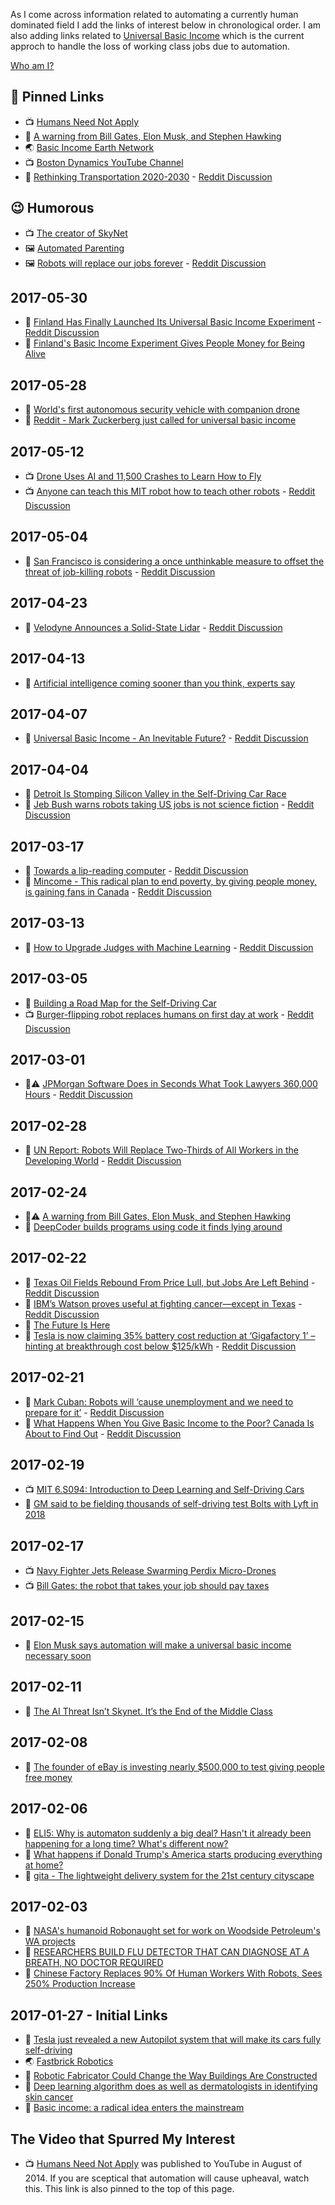 As I come across information related to automating a currently human dominated field I add the links of interest below in chronological order. I am also adding links related to [Universal Basic Income](https://en.wikipedia.org/wiki/Basic_income) which is the current approch to handle the loss of working class jobs due to automation.

[Who am I?](https://github.com/grantcarthew)

## 📌 Pinned Links

*   📺 [Humans Need Not Apply](https://www.youtube.com/watch?v=7Pq-S557XQU)
*   📰 [A warning from Bill Gates, Elon Musk, and Stephen Hawking](https://medium.freecodecamp.com/bill-gates-and-elon-musk-just-warned-us-about-the-one-thing-politicians-are-too-scared-to-talk-8db9815fd398#.qfp6rcpux)
*   🌏 [Basic Income Earth Network](http://basicincome.org/)
*   📺 [Boston Dynamics YouTube Channel](https://www.youtube.com/user/BostonDynamics)
*   📰 [Rethinking Transportation 2020-2030](https://static1.squarespace.com/static/585c3439be65942f022bbf9b/t/591a2e4be6f2e1c13df930c5/1494888038959/RethinkX+Report_051517.pdf) - [Reddit Discussion](https://www.reddit.com/r/Futurology/comments/6f0mkr/a_detailed_study_claims_that_by_2030_95_of_miles/)

## 😉 Humorous

*   📺 [The creator of SkyNet](https://www.youtube.com/channel/UC3KEoMzNz8eYnwBC34RaKCQ)
*   🖼️ [Automated Parenting](https://i.imgur.com/nueBdxi.gifv)
*   🖼️ [Robots will replace our jobs forever](http://i.imgur.com/K77ukhu.gif) - [Reddit Discussion](https://www.reddit.com/r/funny/comments/5v3y2h/robots_will_replace_our_jobs_forever/)

## 2017-05-30

*   📰 [Finland Has Finally Launched Its Universal Basic Income Experiment]() - [Reddit Discussion](https://www.reddit.com/r/Futurology/comments/6e2xfo/finland_has_finally_launched_its_universal_basic/)
*   📰 [Finland's Basic Income Experiment Gives People Money for Being Alive](http://ewn.co.za/2017/05/17/finland-s-basic-income-experiment-is-already-making-people-feel-better-after-just-4-months)

## 2017-05-28

*   📰 [World's first autonomous security vehicle with companion drone](http://newatlas.com/security-robot-with-surveillance-drone/49649/)
*   📰 [Reddit - Mark Zuckerberg just called for universal basic income](https://www.reddit.com/r/BasicIncome/comments/6dcav5/mark_zuckerberg_just_called_for_universal_basic/)

## 2017-05-12

*   📺 [Drone Uses AI and 11,500 Crashes to Learn How to Fly](http://spectrum.ieee.org/automaton/robotics/drones/drone-uses-ai-and-11500-crashes-to-learn-how-to-fly)
*   📺 [Anyone can teach this MIT robot how to teach other robots](https://techcrunch.com/2017/05/10/anyone-can-teach-this-mit-robot-how-to-teach-other-robots/) - [Reddit Discussion](https://www.reddit.com/r/gadgets/comments/6adxqv/anyone_can_teach_this_mit_robot_how_to_teach/)

## 2017-05-04

*   📰 [San Francisco is considering a once unthinkable measure to offset the threat of job-killing robots](https://www.businessinsider.com.au/san-francisco-considers-robot-tax-jane-kim-2017-4?r=US&IR=T) - [Reddit Discussion](https://www.reddit.com/r/BasicIncome/comments/68vs0x/san_francisco_is_considering_a_once_unthinkable/)

## 2017-04-23

*   📰 [Velodyne Announces a Solid-State Lidar](http://spectrum.ieee.org/cars-that-think/transportation/sensors/velodyne-announces-a-solidstate-lidar) - [Reddit Discussion](https://www.reddit.com/r/Futurology/comments/66z9wr/velodyne_announces_a_solidstate_lidar_solid_state/)

## 2017-04-13

*   📰 [Artificial intelligence coming sooner than you think, experts say](http://www.abc.net.au/news/2017-04-13/artificial-intelligence-coming-sooner-than-you-think-experts-say/8440358)

## 2017-04-07

*   📰 [Universal Basic Income - An Inevitable Future?](http://www.interquestgroup.com/iq-hub/blogs/2017/universal-basic-income-an-inevitable-future) - [Reddit Discussion](https://www.reddit.com/r/BasicIncome/comments/63s20r/universal_basic_income_an_inevitable_future/)

## 2017-04-04

*   📰 [Detroit Is Stomping Silicon Valley in the Self-Driving Car Race](https://www.wired.com/2017/04/detroit-stomping-silicon-valley-self-driving-car-race/)
*   📰 [Jeb Bush warns robots taking US jobs is not science fiction](http://www.washingtonexaminer.com/jeb-bush-warns-robots-taking-us-jobs-is-not-science-fiction/article/2619145) - [Reddit Discussion](https://www.reddit.com/r/Futurology/comments/632ivk/jeb_bush_warns_robots_taking_us_jobs_is_not/)

## 2017-03-17

*   📰 [Towards a lip-reading computer]() - [Reddit Discussion](https://www.reddit.com/r/technology/comments/5zwsjs/scientists_at_oxford_say_theyve_invented_an/)
*   📰 [Mincome - This radical plan to end poverty, by giving people money, is gaining fans in Canada](https://news.vice.com/story/a-radical-plan-to-end-poverty-is-gaining-momentum-in-canada) - [Reddit Discussion](https://www.reddit.com/r/BasicIncome/comments/5zvgvd/a_radical_plan_to_end_poverty_is_gaining_momentum/)

## 2017-03-13

*   📰 [How to Upgrade Judges with Machine Learning](https://www.technologyreview.com/s/603763/how-to-upgrade-judges-with-machine-learning/) - [Reddit Discussion](https://www.reddit.com/r/Futurology/comments/5ytdxx/ai_is_now_better_than_human_judges_at_predicting/)

## 2017-03-05

*   📰 [Building a Road Map for the Self-Driving Car](https://www.nytimes.com/2017/03/02/automobiles/wheels/self-driving-cars-gps-maps.html)
*   📺 [Burger-flipping robot replaces humans on first day at work](http://www.telegraph.co.uk/technology/2017/03/09/genius-burger-flipping-robot-replaces-humans-first-day-work/) - [Reddit Discussion](https://www.reddit.com/r/BasicIncome/comments/5yfxi7/burgerflipping_robot_replaces_humans_on_first_day/)

## 2017-03-01

*   📰⚠️️ [JPMorgan Software Does in Seconds What Took Lawyers 360,000 Hours](https://www.bloomberg.com/news/articles/2017-02-28/jpmorgan-marshals-an-army-of-developers-to-automate-high-finance) - [Reddit Discussion](https://www.reddit.com/r/BasicIncome/comments/5wpd3k/jpmorgan_software_does_in_seconds_what_took/)

## 2017-02-28

*   📰 [UN Report: Robots Will Replace Two-Thirds of All Workers in the Developing World](https://futurism.com/un-report-robots-will-replace-two-thirds-of-all-workers-in-the-developing-world/) - [Reddit Discussion](https://www.reddit.com/r/Futurology/comments/5weh65/un_report_robots_will_replace_twothirds_of_all/)

## 2017-02-24

*   📰⚠️️ [A warning from Bill Gates, Elon Musk, and Stephen Hawking](https://medium.freecodecamp.com/bill-gates-and-elon-musk-just-warned-us-about-the-one-thing-politicians-are-too-scared-to-talk-8db9815fd398#.qfp6rcpux)
*   📰 [DeepCoder builds programs using code it finds lying around](https://techcrunch.com/2017/02/23/deepcoder-builds-programs-using-code-it-finds-lying-around/)

## 2017-02-22

*   📰 [Texas Oil Fields Rebound From Price Lull, but Jobs Are Left Behind](https://www.nytimes.com/2017/02/19/business/energy-environment/oil-jobs-technology.html) - [Reddit Discussion](https://www.reddit.com/r/BasicIncome/comments/5vbgku/i_dont_see_a_future_says_oil_worker_replaced/)
*   📰 [IBM’s Watson proves useful at fighting cancer—except in Texas](https://arstechnica.com/science/2017/02/ibms-watson-proves-useful-at-fighting-cancer-except-in-texas/) - [Reddit Discussion](https://www.reddit.com/r/technology/comments/5vbpyj/ibms_watson_proves_useful_at_fighting/)
*   📰 [The Future Is Here](https://twitter.com/thejsj/status/834231962072018944/photo/1)
*   📰 [Tesla is now claiming 35% battery cost reduction at ‘Gigafactory 1’ – hinting at breakthrough cost below $125/kWh](https://electrek.co/2017/02/18/tesla-battery-cost-gigafactory-model-3/) - [Reddit Discussion](https://www.reddit.com/r/Futurology/comments/5v9mp5/tesla_is_now_claiming_35_battery_cost_reduction/)

## 2017-02-21

*   📰 [Mark Cuban: Robots will ‘cause unemployment and we need to prepare for it’](http://www.cnbc.com/2017/02/20/mark-cuban-robots-unemployment-and-we-need-to-prepare-for-it.html) - [Reddit Discussion](https://www.reddit.com/r/technology/comments/5v43s6/mark_cuban_robots_will_cause_unemployment_and_we/)
*   📰 [What Happens When You Give Basic Income to the Poor? Canada Is About to Find Out](http://bigthink.com/natalie-shoemaker/canada-testing-a-system-where-it-gives-its-poorest-citizens-1320-a-month) - [Reddit Discussion](https://www.reddit.com/r/BasicIncome/comments/5uz0ky/what_happens_when_you_give_basic_income_to_the/)

## 2017-02-19

*   📺 [MIT 6.S094: Introduction to Deep Learning and Self-Driving Cars](https://www.youtube.com/watch?v=1L0TKZQcUtA)
*   📰 [GM said to be fielding thousands of self-driving test Bolts with Lyft in 2018](https://techcrunch.com/2017/02/17/gm-said-to-be-fielding-thousands-of-self-driving-test-bolts-with-lyft-in-2018/)

## 2017-02-17

*   📺 [Navy Fighter Jets Release Swarming Perdix Micro-Drones](https://www.youtube.com/watch?v=0WNNanoUu2I)
*   📺 [Bill Gates: the robot that takes your job should pay taxes](https://www.youtube.com/watch?v=nccryZOcrUg)

## 2017-02-15

*   📰 [Elon Musk says automation will make a universal basic income necessary soon](https://news.fastcompany.com/elon-musk-says-automation-will-make-a-universal-basic-income-necessary-soon-4030576)

## 2017-02-11

*   📰 [The AI Threat Isn’t Skynet. It’s the End of the Middle Class](https://www.wired.com/2017/02/ai-threat-isnt-skynet-end-middle-class/)

## 2017-02-08

*   📰 [The founder of eBay is investing nearly $500,000 to test giving people free money](http://finance.yahoo.com/news/pierre-omidyar-of-ebay-is-investing-nearly-500000-to-test-universal-basic-income-165336410.html)

## 2017-02-06

*   📰 [ELI5: Why is automaton suddenly a big deal? Hasn't it already been happening for a long time? What's different now?](https://www.reddit.com/r/explainlikeimfive/comments/5s5gfd/eli5_why_is_automaton_suddenly_a_big_deal_hasnt/)
*   📰 [What happens if Donald Trump's America starts producing everything at home?](http://www.abc.net.au/news/2017-02-06/ian-verrender-analysis-donald-trumps-america-first/8242878)
*   📰 [gita - The lightweight delivery system for the 21st century cityscape](http://gita.piaggiofastforward.com/)

## 2017-02-03

*   📰 [NASA's humanoid Robonaught set for work on Woodside Petroleum's WA projects](http://www.abc.net.au/news/2017-02-02/humanoid-robot-used-in-woodside-petroleum-wa-oil-gas-projects/8236508)
*   📰 [RESEARCHERS BUILD FLU DETECTOR THAT CAN DIAGNOSE AT A BREATH, NO DOCTOR REQUIRED](http://www.digitaltrends.com/cool-tech/flu-breathalyzer/)
*   📰 [Chinese Factory Replaces 90% Of Human Workers With Robots, Sees 250% Production Increase](http://monetarywatch.com/2017/01/chinese-factory-replaces-90-human-workers-robots-sees-250-production-increase/)

## 2017-01-27 - Initial Links

*   📰 [Tesla just revealed a new Autopilot system that will make its cars fully self-driving](http://www.businessinsider.com.au/tesla-announces-new-autopilot-self-driving-2016-10)
*   🌏 [Fastbrick Robotics](http://fbr.com.au/)
*   📰 [Robotic Fabricator Could Change the Way Buildings Are Constructed](https://www.technologyreview.com/s/603429/robotic-fabricator-could-change-the-way-buildings-are-constructed/)
*   📰 [Deep learning algorithm does as well as dermatologists in identifying skin cancer](http://news.stanford.edu/2017/01/25/artificial-intelligence-used-identify-skin-cancer/)
*   📰 [Basic income: a radical idea enters the mainstream](http://apo.org.au/node/70793)

## The Video that Spurred My Interest

*   📺 [Humans Need Not Apply](https://www.youtube.com/watch?v=7Pq-S557XQU) was published to YouTube in August of 2014. If you are sceptical that automation will cause upheaval, watch this. This link is also pinned to the top of this page.
